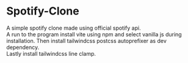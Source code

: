 # Spotify-Clone
A simple spotify clone made using official spotify api.  
A run to the program install vite using npm and select vanilla js during installation.
Then install tailwindcss postcss autoprefixer as dev dependency.  
Lastly install tailwindcss line clamp.
